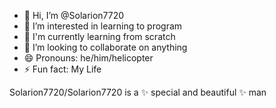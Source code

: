 - 👋 Hi, I’m @Solarion7720
- 👀 I’m interested in learning to program
- 🌱 I'm currently learning from scratch
- 💞️ I’m looking to collaborate on anything
- 😄 Pronouns: he/him/helicopter
- ⚡ Fun fact: My Life


Solarion7720/Solarion7720 is a ✨ special and beautiful ✨ man 
